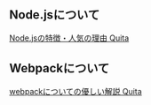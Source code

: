 ## Node.jsについて

[Node.jsの特徴・人気の理由 Quita](https://qiita.com/non_cal/items/a8fee0b7ad96e67713eb)

## Webpackについて

[webpackについての優しい解説 Quita](https://easy-life-tips.com/post/ie0dbbdwja2)